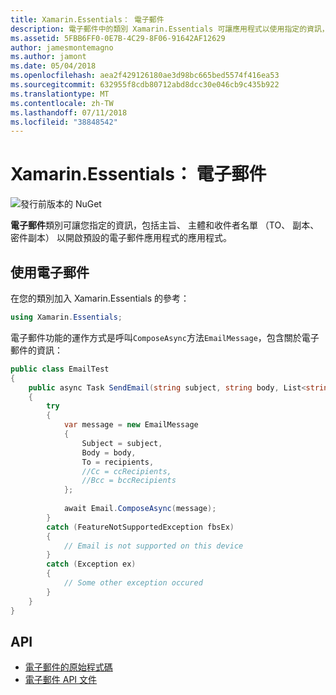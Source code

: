 ```yaml
---
title: Xamarin.Essentials： 電子郵件
description: 電子郵件中的類別 Xamarin.Essentials 可讓應用程式以使用指定的資訊，包括主旨、 主體和 TO、 CC （BCC） 收件者開啟預設的電子郵件應用程式。
ms.assetid: 5FBB6FF0-0E7B-4C29-8F06-91642AF12629
author: jamesmontemagno
ms.author: jamont
ms.date: 05/04/2018
ms.openlocfilehash: aea2f429126180ae3d98bc665bed5574f416ea53
ms.sourcegitcommit: 632955f8cdb80712abd8dcc30e046cb9c435b922
ms.translationtype: MT
ms.contentlocale: zh-TW
ms.lasthandoff: 07/11/2018
ms.locfileid: "38848542"
---
```

# <a name="xamarinessentials-email"></a>Xamarin.Essentials： 電子郵件

![發行前版本的 NuGet](~/media/shared/pre-release.png)

**電子郵件**類別可讓您指定的資訊，包括主旨、 主體和收件者名單 （TO、 副本、 密件副本） 以開啟預設的電子郵件應用程式的應用程式。

## <a name="using-email"></a>使用電子郵件

在您的類別加入 Xamarin.Essentials 的參考：

```csharp
using Xamarin.Essentials;
```

電子郵件功能的運作方式是呼叫`ComposeAsync`方法`EmailMessage`，包含關於電子郵件的資訊：

```csharp
public class EmailTest
{
    public async Task SendEmail(string subject, string body, List<string> recipients)
    {
        try
        {
            var message = new EmailMessage
            {
                Subject = subject,
                Body = body,
                To = recipients,
                //Cc = ccRecipients,
                //Bcc = bccRecipients
            };
            
            await Email.ComposeAsync(message);
        }
        catch (FeatureNotSupportedException fbsEx)
        {
            // Email is not supported on this device
        }
        catch (Exception ex)
        {
            // Some other exception occured
        }
    }
}
```

## <a name="api"></a>API

- [電子郵件的原始程式碼](https://github.com/xamarin/Essentials/tree/master/Xamarin.Essentials/Email)
- [電子郵件 API 文件](xref:Xamarin.Essentials.Email)
